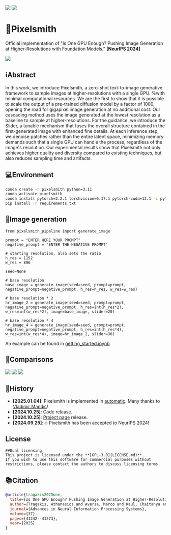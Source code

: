 [![](https://img.shields.io/badge/arXiv-Pixelsmith-red.svg)](https://arxiv.org/abs/2406.07251)
[![](https://img.shields.io/badge/Project_Page-Pixelsmith-green.svg)](https://thanos-db.github.io/Pixelsmith/)


# 🔨Pixelsmith
Official implementation of "Is One GPU Enough? Pushing Image Generation at Higher-Resolutions with Foundation Models." **[NeurIPS 2024]**


<img src='./images/main.png'>

## ℹ️Abstract
In this work, we introduce Pixelsmith, a zero-shot text-to-image generative framework to sample images at higher-resolutions with a single GPU. %with minimal computational resources.
We are the first to show that it is possible to scale the output of a pre-trained diffusion model by a factor of 1000, opening the road for gigapixel image generation at no additional cost. Our cascading method uses the image generated at the lowest resolution as a baseline to sample at higher-resolutions. For the guidance, we introduce the Slider, a tunable mechanism that fuses the overall structure contained in the first-generated image with enhanced fine details. At each inference step, we denoise patches rather than the entire latent space, minimizing memory demands such that a single GPU can handle the process, regardless of the image's resolution. Our experimental results show that Pixelsmith not only achieves higher quality and diversity compared to existing techniques, but also reduces sampling time and artifacts.

## 💻Environment
```bash
conda create -n pixelsmith python=3.11
conda activate pixelsmith
conda install pytorch=2.2.1 torchvision=0.17.1 pytorch-cuda=12.1 -c pytorch -c nvidia
pip install -r requirements.txt
```

## 🚀Image generation
```
from pixelsmith_pipeline import generate_image

prompt = "ENTER HERE YOUR PROMPT"
negative_prompt = "ENTER THE NEGATIVE PROMPT"

# starting resolution, also sets the ratio
h_res = 1152    
w_res = 896

seed=None

# base resolution
base_image = generate_image(seed=seed, prompt=prompt, negative_prompt=negative_prompt, h_res=h_res, w_res=w_res)

# base resolution * 2
hr_image_2 = generate_image(seed=seed, prompt=prompt, negative_prompt=negative_prompt, h_res=int(h_res*2), w_res=int(w_res*2), image=base_image, slider=20)

# base resolution * 4
hr_image_4 = generate_image(seed=seed, prompt=prompt, negative_prompt=negative_prompt, h_res=int(h_res*4), w_res=int(w_res*4), image=hr_image_2, slider=30)
```
An example can be found in [getting_started.ipynb](https://github.com/Thanos-DB/Pixelsmith/blob/main/getting_started.ipynb)

## 🥇Comparisons

<img src='./images/qc1.png'>
<img src='./images/comparisons.png'>
<img src='./images/qc2.png'>


## 📆History
- __[2025.01.04]__: Pixelsmith is implemented in [automatic](https://github.com/vladmandic/automatic). Many thanks to [Vladimir Mandic](https://github.com/vladmandic)!
- __[2024.10.25]__: Code release.
- __[2024.10.25]__: [Project page](https://thanos-db.github.io/Pixelsmith/) release.
- __[2024.09.25]__: :fire: Pixelsmith has been accepted to NeurIPS 2024!

## License
```
##Dual licensing
This project is licensed under the **[GPL-3.0](LICENSE.md)**.
If you wish to use this software for commercial purposes without restrictions, please contact the authors to discuss licensing terms.
```

## 📚Citation
```bib
@article{tragakis2025one,
  title={Is One GPU Enough? Pushing Image Generation at Higher-Resolutions with Foundation Models.},
  author={Tragakis, Athanasios and Aversa, Marco and Kaul, Chaitanya and Murray-Smith, Roderick and Faccio, Daniele},
  journal={Advances in Neural Information Processing Systems},
  volume={37},
  pages={41242--41273},
  year={2025}
}
```
